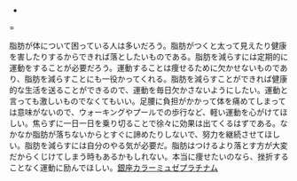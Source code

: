 -
=

脂肪が体について困っている人は多いだろう。脂肪がつくと太って見えたり健康を害したりするからできれば落としたいものである。脂肪を減らすには定期的に運動をすることが必要だろう。運動することは痩せるために欠かせないものであり、脂肪を減らすことにも一役かってくれる。脂肪を減らすことができれば健康的な生活を送ることができるので、運動を毎日欠かさないようにしたい。運動と言っても激しいものでなくてもいい。足腰に負担がかかって体を痛めてしまっては意味がないので、ウォーキングやプールでの歩行など、軽い運動を心がけてほしい。焦らずに一日一日を乗り切ることで徐々に効果は出てくるはずである。なかなか脂肪が落ちないからとすぐに諦めたりしないで、努力を継続させてほしい。脂肪を減らすには自分のやる気が必要だ。脂肪はつけるより落とす方が大変だからくじけてしまう時もあるかもしれない。本当に痩せたいのなら、挫折することなく運動に励んでほしい。<a href="http://www.ctte-conference.org/pagedatumouninkiginzamyuze.html">銀座カラーミュゼプラチナム</a>
